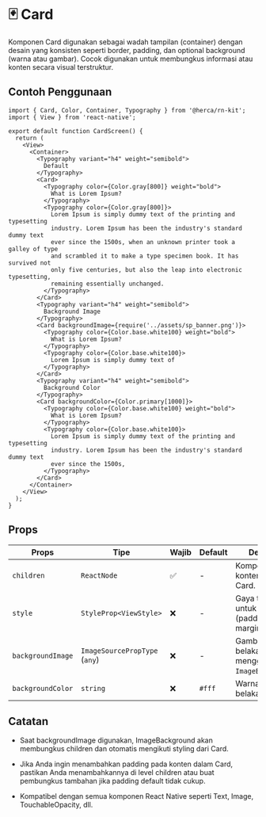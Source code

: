 # 🃏 Card

Komponen Card digunakan sebagai wadah tampilan (container) dengan desain yang konsisten seperti border, padding, dan optional background (warna atau gambar). Cocok digunakan untuk membungkus informasi atau konten secara visual terstruktur.

## Contoh Penggunaan

``` tsx
import { Card, Color, Container, Typography } from '@herca/rn-kit';
import { View } from 'react-native';

export default function CardScreen() {
  return (
    <View>
      <Container>
        <Typography variant="h4" weight="semibold">
          Default
        </Typography>
        <Card>
          <Typography color={Color.gray[800]} weight="bold">
            What is Lorem Ipsum?
          </Typography>
          <Typography color={Color.gray[800]}>
            Lorem Ipsum is simply dummy text of the printing and typesetting
            industry. Lorem Ipsum has been the industry's standard dummy text
            ever since the 1500s, when an unknown printer took a galley of type
            and scrambled it to make a type specimen book. It has survived not
            only five centuries, but also the leap into electronic typesetting,
            remaining essentially unchanged.
          </Typography>
        </Card>
        <Typography variant="h4" weight="semibold">
          Background Image
        </Typography>
        <Card backgroundImage={require('../assets/sp_banner.png')}>
          <Typography color={Color.base.white100} weight="bold">
            What is Lorem Ipsum?
          </Typography>
          <Typography color={Color.base.white100}>
            Lorem Ipsum is simply dummy text of
          </Typography>
        </Card>
        <Typography variant="h4" weight="semibold">
          Background Color
        </Typography>
        <Card backgroundColor={Color.primary[1000]}>
          <Typography color={Color.base.white100} weight="bold">
            What is Lorem Ipsum?
          </Typography>
          <Typography color={Color.base.white100}>
            Lorem Ipsum is simply dummy text of the printing and typesetting
            industry. Lorem Ipsum has been the industry's standard dummy text
            ever since the 1500s,
          </Typography>
        </Card>
      </Container>
    </View>
  );
}

```

## Props

| Props             | Tipe                          | Wajib | Default | Deskripsi                                            |
| ----------------- | ----------------------------- | ----- | ------- | ---------------------------------------------------- |
| `children`        | `ReactNode`                   | ✅     | -       | Komponen atau konten di dalam Card.                  |
| `style`           | `StyleProp<ViewStyle>`        | ❌     | -       | Gaya tambahan untuk Card (padding, margin, dsb).     |
| `backgroundImage` | `ImageSourcePropType` (`any`) | ❌     | -       | Gambar latar belakang menggunakan `ImageBackground`. |
| `backgroundColor` | `string`                      | ❌     | `#fff`  | Warna latar belakang Card.                           |

## Catatan 
- Saat backgroundImage digunakan, ImageBackground akan membungkus children dan otomatis mengikuti styling dari Card.

- Jika Anda ingin menambahkan padding pada konten dalam Card, pastikan Anda menambahkannya di level children atau buat pembungkus tambahan jika padding default tidak cukup.

- Kompatibel dengan semua komponen React Native seperti Text, Image, TouchableOpacity, dll.